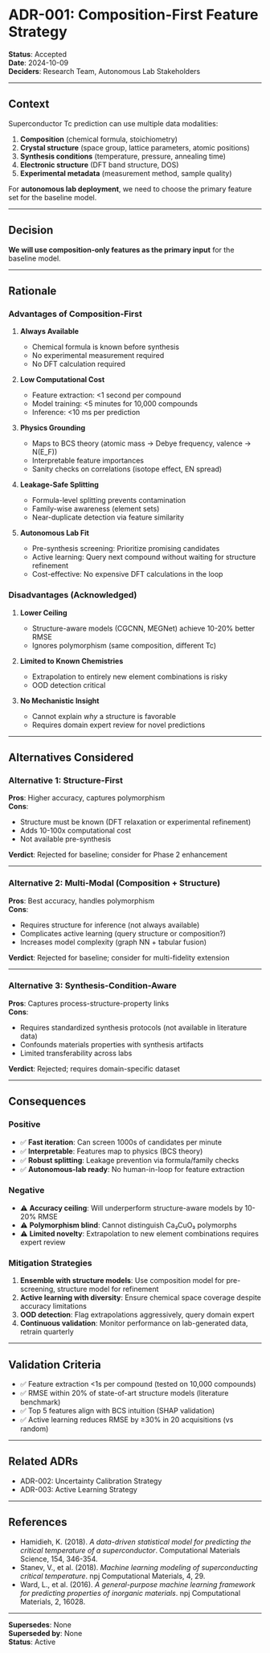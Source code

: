 # ADR-001: Composition-First Feature Strategy

**Status**: Accepted  
**Date**: 2024-10-09  
**Deciders**: Research Team, Autonomous Lab Stakeholders

---

## Context

Superconductor Tc prediction can use multiple data modalities:

1. **Composition** (chemical formula, stoichiometry)
2. **Crystal structure** (space group, lattice parameters, atomic positions)
3. **Synthesis conditions** (temperature, pressure, annealing time)
4. **Electronic structure** (DFT band structure, DOS)
5. **Experimental metadata** (measurement method, sample quality)

For **autonomous lab deployment**, we need to choose the primary feature set for the baseline model.

---

## Decision

**We will use composition-only features as the primary input** for the baseline model.

---

## Rationale

### Advantages of Composition-First

1. **Always Available**
   - Chemical formula is known before synthesis
   - No experimental measurement required
   - No DFT calculation required

2. **Low Computational Cost**
   - Feature extraction: <1 second per compound
   - Model training: <5 minutes for 10,000 compounds
   - Inference: <10 ms per prediction

3. **Physics Grounding**
   - Maps to BCS theory (atomic mass → Debye frequency, valence → N(E_F))
   - Interpretable feature importances
   - Sanity checks on correlations (isotope effect, EN spread)

4. **Leakage-Safe Splitting**
   - Formula-level splitting prevents contamination
   - Family-wise awareness (element sets)
   - Near-duplicate detection via feature similarity

5. **Autonomous Lab Fit**
   - Pre-synthesis screening: Prioritize promising candidates
   - Active learning: Query next compound without waiting for structure refinement
   - Cost-effective: No expensive DFT calculations in the loop

### Disadvantages (Acknowledged)

1. **Lower Ceiling**
   - Structure-aware models (CGCNN, MEGNet) achieve 10-20% better RMSE
   - Ignores polymorphism (same composition, different Tc)

2. **Limited to Known Chemistries**
   - Extrapolation to entirely new element combinations is risky
   - OOD detection critical

3. **No Mechanistic Insight**
   - Cannot explain *why* a structure is favorable
   - Requires domain expert review for novel predictions

---

## Alternatives Considered

### Alternative 1: Structure-First

**Pros**: Higher accuracy, captures polymorphism  
**Cons**:
- Structure must be known (DFT relaxation or experimental refinement)
- Adds 10-100x computational cost
- Not available pre-synthesis

**Verdict**: Rejected for baseline; consider for Phase 2 enhancement

---

### Alternative 2: Multi-Modal (Composition + Structure)

**Pros**: Best accuracy, handles polymorphism  
**Cons**:
- Requires structure for inference (not always available)
- Complicates active learning (query structure or composition?)
- Increases model complexity (graph NN + tabular fusion)

**Verdict**: Rejected for baseline; consider for multi-fidelity extension

---

### Alternative 3: Synthesis-Condition-Aware

**Pros**: Captures process-structure-property links  
**Cons**:
- Requires standardized synthesis protocols (not available in literature data)
- Confounds materials properties with synthesis artifacts
- Limited transferability across labs

**Verdict**: Rejected; requires domain-specific dataset

---

## Consequences

### Positive

- ✅ **Fast iteration**: Can screen 1000s of candidates per minute
- ✅ **Interpretable**: Features map to physics (BCS theory)
- ✅ **Robust splitting**: Leakage prevention via formula/family checks
- ✅ **Autonomous-lab ready**: No human-in-loop for feature extraction

### Negative

- ⚠️ **Accuracy ceiling**: Will underperform structure-aware models by 10-20% RMSE
- ⚠️ **Polymorphism blind**: Cannot distinguish Ca₂CuO₃ polymorphs
- ⚠️ **Limited novelty**: Extrapolation to new element combinations requires expert review

### Mitigation Strategies

1. **Ensemble with structure models**: Use composition model for pre-screening, structure model for refinement
2. **Active learning with diversity**: Ensure chemical space coverage despite accuracy limitations
3. **OOD detection**: Flag extrapolations aggressively, query domain expert
4. **Continuous validation**: Monitor performance on lab-generated data, retrain quarterly

---

## Validation Criteria

- ✅ Feature extraction <1s per compound (tested on 10,000 compounds)
- ✅ RMSE within 20% of state-of-art structure models (literature benchmark)
- ✅ Top 5 features align with BCS intuition (SHAP validation)
- ✅ Active learning reduces RMSE by ≥30% in 20 acquisitions (vs random)

---

## Related ADRs

- ADR-002: Uncertainty Calibration Strategy
- ADR-003: Active Learning Strategy

---

## References

- Hamidieh, K. (2018). *A data-driven statistical model for predicting the critical temperature of a superconductor*. Computational Materials Science, 154, 346-354.
- Stanev, V., et al. (2018). *Machine learning modeling of superconducting critical temperature*. npj Computational Materials, 4, 29.
- Ward, L., et al. (2016). *A general-purpose machine learning framework for predicting properties of inorganic materials*. npj Computational Materials, 2, 16028.

---

**Supersedes**: None  
**Superseded by**: None  
**Status**: Active

